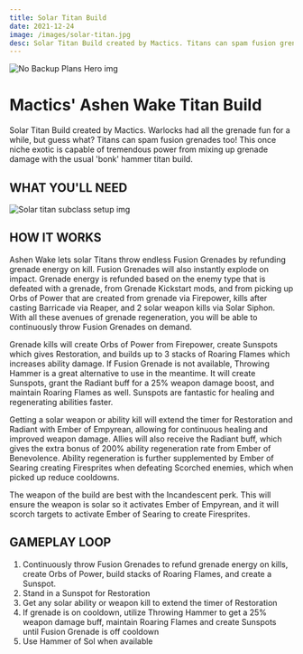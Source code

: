 ```yaml
---
title: Solar Titan Build
date: 2021-12-24
image: /images/solar-titan.jpg
desc: Solar Titan Build created by Mactics. Titans can spam fusion grenades too!
---
```


![No Backup Plans Hero img](/images/ashen-wake.webp "No Backup Plans D2")

# Mactics' Ashen Wake Titan Build

Solar Titan Build created by Mactics. Warlocks had all the grenade fun for a while, but guess what? Titans can spam fusion grenades too! This once niche exotic is capable of tremendous power from mixing up grenade damage with the usual 'bonk' hammer titan build.

## WHAT YOU'LL NEED

![Solar titan subclass setup img](/images/solar-titan-build.png "Solar titan subclass setup D2")

## HOW IT WORKS

Ashen Wake lets solar Titans throw endless Fusion Grenades by refunding grenade energy on kill. Fusion Grenades will also instantly explode on impact. Grenade energy is refunded based on the enemy type that is defeated with a grenade, from Grenade Kickstart mods, and from picking up Orbs of Power that are created from grenade via Firepower, kills after casting Barricade via Reaper, and 2 solar weapon kills via Solar Siphon. With all these avenues of grenade regeneration, you will be able to continuously throw Fusion Grenades on demand.

Grenade kills will create Orbs of Power from Firepower, create Sunspots which gives Restoration, and builds up to 3 stacks of Roaring Flames which increases ability damage. If Fusion Grenade is not available, Throwing Hammer is a great alternative to use in the meantime. It will create Sunspots, grant the Radiant buff for a 25% weapon damage boost, and maintain Roaring Flames as well. Sunspots are fantastic for healing and regenerating abilities faster.

Getting a solar weapon or ability kill will extend the timer for Restoration and Radiant with Ember of Empyrean, allowing for continuous healing and improved weapon damage. Allies will also receive the Radiant buff, which gives the extra bonus of 200% ability regeneration rate from Ember of Benevolence. Ability regeneration is further supplemented by Ember of Searing creating Firesprites when defeating Scorched enemies, which when picked up reduce cooldowns.

The weapon of the build are best with the Incandescent perk. This will ensure the weapon is solar so it activates Ember of Empyrean, and it will scorch targets to activate Ember of Searing to create Firesprites.

## GAMEPLAY LOOP

1. Continuously throw Fusion Grenades to refund grenade energy on kills, create Orbs of Power, build stacks of Roaring Flames, and create a Sunspot.
2. Stand in a Sunspot for Restoration
3. Get any solar ability or weapon kill to extend the timer of Restoration
4. If grenade is on cooldown, utilize Throwing Hammer to get a 25% weapon damage buff, maintain Roaring Flames and create Sunspots until Fusion Grenade is off cooldown
5. Use Hammer of Sol when available
